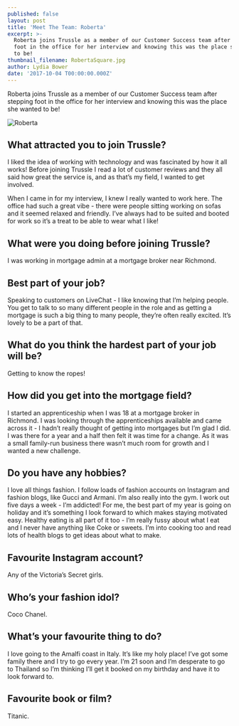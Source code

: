 ```yaml
---
published: false
layout: post
title: 'Meet The Team: Roberta'
excerpt: >-
  Roberta joins Trussle as a member of our Customer Success team after stepping
  foot in the office for her interview and knowing this was the place she wanted
  to be!      
thumbnail_filename: RobertaSquare.jpg
author: Lydia Bower
date: '2017-10-04 T00:00:00.000Z'
---
```

Roberta joins Trussle as a member of our Customer Success team after stepping foot in the office for her interview and knowing this was the place she wanted to be! 

![Roberta]({{site.baseurl}}/images/post_images/Roberta.jpg)

## What attracted you to join Trussle?
I liked the idea of working with technology and was fascinated by how it all works! Before joining Trussle I read a lot of customer reviews and they all said how great the service is, and as that’s my field, I wanted to get involved. 

When I came in for my interview, I knew I really wanted to work here. The office had such a great vibe - there were people sitting working on sofas and it seemed relaxed and friendly. I’ve always had to be suited and booted for work so it’s a treat to be able to wear what I like!

## What were you doing before joining Trussle?
I was working in mortgage admin at a mortgage broker near Richmond. 

## Best part of your job?
Speaking to customers on LiveChat - I like knowing that I’m helping people. You get to talk to so many different people in the role and as getting a mortgage is such a big thing to many people, they’re often really excited. It’s lovely to be a part of that. 

## What do you think the hardest part of your job will be?
Getting to know the ropes!

## How did you get into the mortgage field?
I started an apprenticeship when I was 18 at a mortgage broker in Richmond. I was looking through the apprenticeships available and came across it - I hadn’t really thought of getting into mortgages but I’m glad I did. I was there for a year and a half then felt it was time for a change. As it was a small family-run business there wasn’t much room for growth and I wanted a new challenge. 

## Do you have any hobbies?
I love all things fashion. I follow loads of fashion accounts on Instagram and fashion blogs, like Gucci and  Armani. I’m also really into the gym. I work out five days a week - I’m addicted! For me, the best part of my year is going on holiday and it’s something I look forward to which makes staying motivated easy. Healthy eating is all part of it too - I’m really fussy about what I eat and I never have anything like Coke or sweets. I’m into cooking too and read lots of health blogs to get ideas about what to make. 

## Favourite Instagram account?
Any of the Victoria’s Secret girls.  

## Who’s your fashion idol?
Coco Chanel. 

## What’s your favourite thing to do?
I love going to the Amalfi coast in Italy. It’s like my holy place! I’ve got some family there and I try to go every year. I’m 21 soon and I’m desperate to go to Thailand so I’m thinking I’ll get it booked on my birthday and have it to look forward to. 

## Favourite book or film?
Titanic. 
